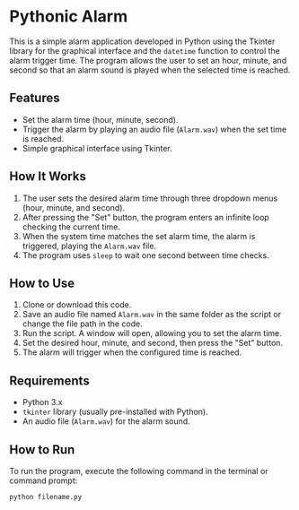 # Pythonic Alarm

This is a simple alarm application developed in Python using the Tkinter library for the graphical interface and the `datetime` function to control the alarm trigger time. The program allows the user to set an hour, minute, and second so that an alarm sound is played when the selected time is reached.

## Features

- Set the alarm time (hour, minute, second).  
- Trigger the alarm by playing an audio file (`Alarm.wav`) when the set time is reached.  
- Simple graphical interface using Tkinter.  

## How It Works

1. The user sets the desired alarm time through three dropdown menus (hour, minute, and second).  
2. After pressing the "Set" button, the program enters an infinite loop checking the current time.  
3. When the system time matches the set alarm time, the alarm is triggered, playing the `Alarm.wav` file.  
4. The program uses `sleep` to wait one second between time checks.  

## How to Use

1. Clone or download this code.  
2. Save an audio file named `Alarm.wav` in the same folder as the script or change the file path in the code.  
3. Run the script. A window will open, allowing you to set the alarm time.  
4. Set the desired hour, minute, and second, then press the "Set" button.  
5. The alarm will trigger when the configured time is reached.  

## Requirements

- Python 3.x  
- `tkinter` library (usually pre-installed with Python).  
- An audio file (`Alarm.wav`) for the alarm sound.  

## How to Run

To run the program, execute the following command in the terminal or command prompt:

```sh
python filename.py
